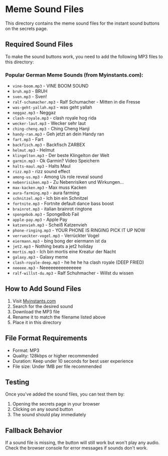 # Meme Sound Files

This directory contains the meme sound files for the instant sound buttons on the secrets page.

## Required Sound Files

To make the sound buttons work, you need to add the following MP3 files to this directory:

### Popular German Meme Sounds (from Myinstants.com):
- `vine-boom.mp3` - VINE BOOM SOUND
- `bruh.mp3` - BRUH
- `sven.mp3` - Sven!
- `ralf-schumacher.mp3` - Ralf Schumacher - Mitten in die Fresse
- `was-geht-yallah.mp3` - was geht yallah
- `neggaz.mp3` - Neggaz
- `clash-royale.mp3` - clash royale hog rida
- `wecker-laut.mp3` - Wecker sehr laut
- `ching-cheng.mp3` - Ching Cheng Hanji
- `handy-ran.mp3` - Geh jetzt an dein Handy ran
- `fart.mp3` - Fart
- `backfisch.mp3` - Backfisch ZARBEX
- `helmut.mp3` - Helmut
- `klingelton.mp3` - Der beste Klingelton der Welt
- `garmin.mp3` - Ok Garmin? Video Speichern
- `halts-maul.mp3` - Halts Maul
- `rizz.mp3` - rizz sound effect
- `among-us.mp3` - Among Us role reveal sound
- `nebenrisiken.mp3` - Zu Nebenrisiken und Wirkungen...
- `max-kacken.mp3` - Max muss Kacken
- `aura-farming.mp3` - aura farming
- `schnitzel.mp3` - Ich bin ein Schnitzel
- `fortnite.mp3` - Fortnite default dance bass boost
- `brainrot.mp3` - italian brainrot ringtone
- `spongebob.mp3` - SpongeBob Fail
- `apple-pay.mp3` - Apple Pay
- `katzenvieh.mp3` - Scheiß Katzenvieh
- `phone-ringing.mp3` - YOUR PHONE IS RINGING PICK IT UP NOW
- `verrueckter-vogel.mp3` - Verrückter Vogel
- `eiermann.mp3` - bing bong der eiermann ist da
- `jet2.mp3` - Nothing beats a jet2 holiday
- `mortis.mp3` - Ich bin mortis eine Kreatur der Nacht
- `galaxy.mp3` - Galaxy meme
- `clash-royale-deep.mp3` - he he he ha clash royale (DEEP FRIED)
- `neeeee.mp3` - Neeeeeeeeeeeeeee
- `ralf-willst-du.mp3` - Ralf Schuhmacher - Willst du wissen

## How to Add Sound Files

1. Visit [Myinstants.com](https://www.myinstants.com/en/index/de/)
2. Search for the desired sound
3. Download the MP3 file
4. Rename it to match the filename listed above
5. Place it in this directory

## File Format Requirements

- Format: MP3
- Quality: 128kbps or higher recommended
- Duration: Keep under 10 seconds for best user experience
- File size: Under 1MB per file recommended

## Testing

Once you've added the sound files, you can test them by:
1. Opening the secrets page in your browser
2. Clicking on any sound button
3. The sound should play immediately

## Fallback Behavior

If a sound file is missing, the button will still work but won't play any audio. Check the browser console for error messages if sounds don't work.

